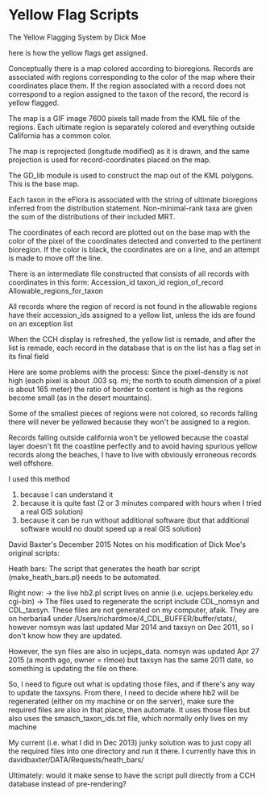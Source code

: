 # Yellow Flag Scripts

The Yellow Flagging System by Dick Moe

here is how the yellow flags get assigned.

Conceptually there is a map colored according to bioregions.
Records are associated with regions corresponding to the
color of the map where their coordinates place them.
If the region associated with a record does not correspond to 
a region assigned to the taxon of the record, the record is yellow flagged.


The map is a GIF image 7600 pixels tall made from
the KML file of the regions. Each ultimate region is separately
colored and everything outside California has a common color.

The map is reprojected (longitude modified) as it is drawn,
and the same projection is used for record-coordinates placed on the map.


The GD_lib module is used to construct the map out of the KML polygons.
This is the base map.

Each taxon in the eFlora is associated with the string of ultimate
bioregions inferred from the distribution statement. Non-minimal-rank
taxa are given the sum of the distributions of their included MRT.

The coordinates of each record are plotted out on the base map
with the color of the pixel of the coordinates detected and converted
to the pertinent bioregion. If the color is black, the coordinates are on
a line, and an attempt is made to move off the line.

There is an intermediate file constructed that consists of all records with coordinates
in this form:
Accession_id    taxon_id      region_of_record      Allowable_regions_for_taxon


All records where the region of record  is not found in the allowable regions
have their accession_ids assigned to a yellow list, unless the ids are found on an exception list

When the CCH display is refreshed, the yellow list is remade, and after the list is
remade, each record in the database that is on the list has a flag set in its final field

Here are some problems with the process:
Since the pixel-density is not high
(each pixel is about .003 sq. mi; the north to south dimension of a pixel is about 165 meter) the ratio of border to
content is high as the regions become small (as in the desert mountains).

Some of the smallest pieces of regions were not colored, so records falling there will never be
yellowed because they won't be assigned to a region.

Records falling outside california won't be yellowed because the coastal layer doesn't
fit the coastline perfectly and to avoid having spurious yellow records along the beaches,
I have to live with obviously erroneous records well offshore.

I used this method
1. because I can understand it
2. because it is quite fast (2 or 3  minutes compared with hours when I tried a real GIS solution)
3. because it can be run without additional software (but that additional software would no doubt speed up a real GIS solution)

David Baxter's December 2015 Notes on his modification of Dick Moe's original scripts:

Heath bars:
The script that generates the heath bar script (make_heath_bars.pl) needs to be automated.

Right now:
→ the live hb2.pl script lives on annie (i.e. ucjeps.berkeley.edu cgi-bin)
→ The files used to regenerate the script include CDL_nomsyn and CDL_taxsyn. 
These files are not generated on my computer, afaik. They are on herbaria4 under /Users/richardmoe/4_CDL_BUFFER/buffer/stats/, however nomsyn was last updated Mar 2014 and taxsyn on Dec 2011, so I don't know how they are updated.

However, the syn files are also in ucjeps_data. nomsyn was updated Apr 27 2015 (a month ago, owner = rlmoe) but taxsyn has the same 2011 date, so something is updating the file on there.

So, I need to figure out what is updating those files, and if there's any way to update the taxsyns. 
From there, I need to decide where hb2 will be regenerated (either on my machine or on the server), make sure the required files are also in that place, then automate. 
It uses those files but also uses the smasch_taxon_ids.txt file, which normally only lives on my machine

My current (i.e. what I did in Dec 2013) junky solution was to just copy all the required files into one directory and run it there. I currently have this in davidbaxter/DATA/Requests/heath_bars/

Ultimately: would it make sense to have the script pull directly from a CCH database instead of pre-rendering?


